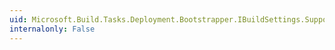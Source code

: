 ```yaml
---
uid: Microsoft.Build.Tasks.Deployment.Bootstrapper.IBuildSettings.SupportUrl
internalonly: False
---
```

